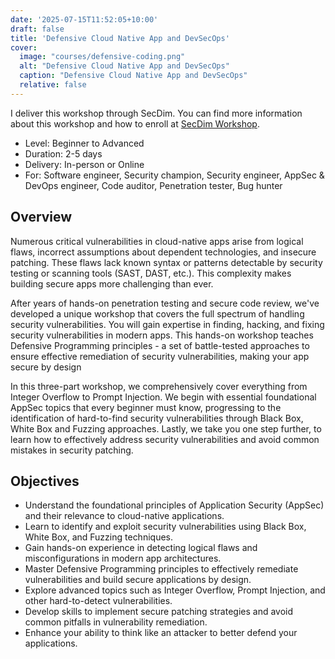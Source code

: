 ```yaml
---
date: '2025-07-15T11:52:05+10:00'
draft: false
title: 'Defensive Cloud Native App and DevSecOps'
cover:
  image: "courses/defensive-coding.png"
  alt: "Defensive Cloud Native App and DevSecOps"
  caption: "Defensive Cloud Native App and DevSecOps"
  relative: false
---
```


I deliver this workshop through SecDim.
You can find more information about this workshop and how to enroll at [SecDim Workshop](https://secdim.com/worshop).

* Level: Beginner to Advanced
* Duration: 2-5 days
* Delivery: In-person or Online
* For: Software engineer, Security champion, Security engineer, AppSec & DevOps engineer, Code auditor, Penetration tester, Bug hunter

## Overview

Numerous critical vulnerabilities in cloud-native apps arise from logical flaws, incorrect assumptions about dependent technologies, and insecure patching. These flaws lack known syntax or patterns detectable by security testing or scanning tools (SAST, DAST, etc.). This complexity makes building secure apps more challenging than ever.

After years of hands-on penetration testing and secure code review, we've developed a unique workshop that covers the full spectrum of handling security vulnerabilities. You will gain expertise in finding, hacking, and fixing security vulnerabilities in modern apps. This hands-on workshop teaches Defensive Programming principles - a set of battle-tested approaches to ensure effective remediation of security vulnerabilities, making your app secure by design

In this three-part workshop, we comprehensively cover everything from Integer Overflow to Prompt Injection. We begin with essential foundational AppSec topics that every beginner must know, progressing to the identification of hard-to-find security vulnerabilities through Black Box, White Box and Fuzzing approaches. Lastly, we take you one step further, to learn how to effectively address security vulnerabilities and avoid common mistakes in security patching.

## Objectives

- Understand the foundational principles of Application Security (AppSec) and their relevance to cloud-native applications.
- Learn to identify and exploit security vulnerabilities using Black Box, White Box, and Fuzzing techniques.
- Gain hands-on experience in detecting logical flaws and misconfigurations in modern app architectures.
- Master Defensive Programming principles to effectively remediate vulnerabilities and build secure applications by design.
- Explore advanced topics such as Integer Overflow, Prompt Injection, and other hard-to-detect vulnerabilities.
- Develop skills to implement secure patching strategies and avoid common pitfalls in vulnerability remediation.
- Enhance your ability to think like an attacker to better defend your applications.

